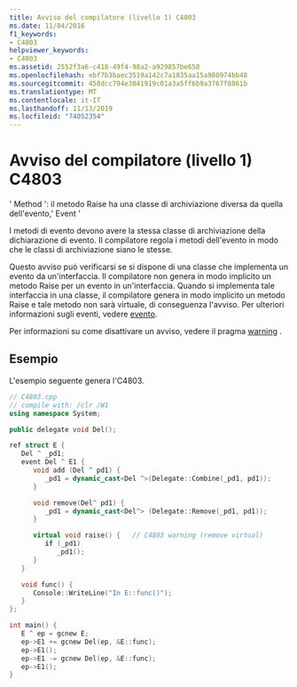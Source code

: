 ```yaml
---
title: Avviso del compilatore (livello 1) C4803
ms.date: 11/04/2016
f1_keywords:
- C4803
helpviewer_keywords:
- C4803
ms.assetid: 2552f3a6-c418-49f4-98a2-a929857be658
ms.openlocfilehash: ebf7b3baec3519a142c7a1835aa15a980974bb48
ms.sourcegitcommit: 458dcc794e3841919c01a3a5ff6b9a3767f8861b
ms.translationtype: MT
ms.contentlocale: it-IT
ms.lasthandoff: 11/13/2019
ms.locfileid: "74052354"
---
```

# <a name="compiler-warning-level-1-c4803"></a>Avviso del compilatore (livello 1) C4803

' Method ': il metodo Raise ha una classe di archiviazione diversa da quella dell'evento,' Event '

I metodi di evento devono avere la stessa classe di archiviazione della dichiarazione di evento. Il compilatore regola i metodi dell'evento in modo che le classi di archiviazione siano le stesse.

Questo avviso può verificarsi se si dispone di una classe che implementa un evento da un'interfaccia. Il compilatore non genera in modo implicito un metodo Raise per un evento in un'interfaccia. Quando si implementa tale interfaccia in una classe, il compilatore genera in modo implicito un metodo Raise e tale metodo non sarà virtuale, di conseguenza l'avviso. Per ulteriori informazioni sugli eventi, vedere [evento](../../extensions/event-cpp-component-extensions.md).

Per informazioni su come disattivare un avviso, vedere il pragma [warning](../../preprocessor/warning.md) .

## <a name="example"></a>Esempio

L'esempio seguente genera l'C4803.

```cpp
// C4803.cpp
// compile with: /clr /W1
using namespace System;

public delegate void Del();

ref struct E {
   Del ^ _pd1;
   event Del ^ E1 {
      void add (Del ^ pd1) {
         _pd1 = dynamic_cast<Del ^>(Delegate::Combine(_pd1, pd1));
      }

      void remove(Del^ pd1) {
         _pd1 = dynamic_cast<Del^> (Delegate::Remove(_pd1, pd1));
      }

      virtual void raise() {   // C4803 warning (remove virtual)
         if (_pd1)
            _pd1();
      }
   }

   void func() {
      Console::WriteLine("In E::func()");
   }
};

int main() {
   E ^ ep = gcnew E;
   ep->E1 += gcnew Del(ep, &E::func);
   ep->E1();
   ep->E1 -= gcnew Del(ep, &E::func);
   ep->E1();
}
```
